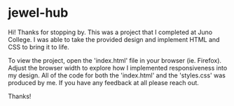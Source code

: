 # jewel-hub

Hi! Thanks for stopping by. 
This was a project that I completed at Juno College. I was able to take the provided design and implement HTML and CSS to bring it to life. 

To view the project, open the 'index.html' file in your browser (ie. Firefox). Adjust the browser width to explore how I implemented responsiveness into my design. 
All of the code for both the 'index.html' and the 'styles.css' was produced by me. 
If you have any feedback at all please reach out. 

Thanks!
